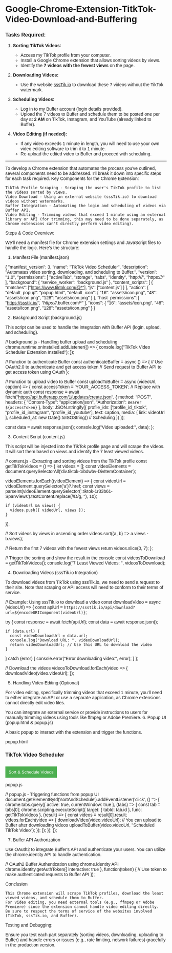 # Google-Chrome-Extension-TitkTok-Video-Download-and-Buffering

### **Tasks Required:**  
1. **Sorting TikTok Videos:**  
   - Access my TikTok profile from your computer.  
   - Install a Google Chrome extension that allows sorting videos by views.  
   - Identify the **7 videos with the fewest views** on the page.  

2. **Downloading Videos:**  
   - Use the website [sssTik.io](https://ssstik.io) to download these 7 videos without the TikTok watermark.  

3. **Scheduling Videos:**  
   - Log in to my Buffer account (login details provided).  
   - Upload the 7 videos to Buffer and schedule them to be posted one per day at **2 AM** on TikTok, Instagram, and YouTube (already linked to Buffer).  

4. **Video Editing (if needed):**  
   - If any video exceeds 1 minute in length, you will need to use your own video editing software to trim it to 1 minute.  
   - Re-upload the edited video to Buffer and proceed with scheduling.  
-------------------
To develop a Chrome extension that automates the process you've outlined, several components need to be addressed. I'll break it down into specific steps for each task required.
Key Components for the Chrome Extension:

    TikTok Profile Scraping - Scraping the user's TikTok profile to list the videos sorted by views.
    Video Download - Using an external website (sssTik.io) to download videos without watermarks.
    Buffer Integration - Automating the login and scheduling of videos via Buffer API.
    Video Editing - Trimming videos that exceed 1 minute using an external library or API (for trimming, this may need to be done separately, as Chrome extensions can't directly perform video editing).

Steps & Code Overview:

We'll need a manifest file for Chrome extension settings and JavaScript files to handle the logic. Here's the structure:
1. Manifest File (manifest.json)

{
  "manifest_version": 3,
  "name": "TikTok Video Scheduler",
  "description": "Automates video sorting, downloading, and scheduling to Buffer.",
  "version": "1.0",
  "permissions": [
    "activeTab",
    "storage",
    "tabs",
    "identity",
    "http://*/*",
    "https://*/*"
  ],
  "background": {
    "service_worker": "background.js"
  },
  "content_scripts": [
    {
      "matches": ["https://www.tiktok.com/@*"],
      "js": ["content.js"]
    }
  ],
  "action": {
    "default_popup": "popup.html",
    "default_icon": {
      "16": "assets/icon.png",
      "48": "assets/icon.png",
      "128": "assets/icon.png"
    }
  },
  "host_permissions": [
    "https://ssstik.io/*",
    "https://*.buffer.com/*"
  ],
  "icons": {
    "16": "assets/icon.png",
    "48": "assets/icon.png",
    "128": "assets/icon.png"
  }
}

2. Background Script (background.js)

This script can be used to handle the integration with Buffer API (login, upload, and scheduling).

// background.js - Handling buffer upload and scheduling
chrome.runtime.onInstalled.addListener(() => {
  console.log("TikTok Video Scheduler Extension Installed");
});

// Function to authenticate Buffer
const authenticateBuffer = async () => {
  // Use OAuth2.0 to authenticate and get access token
  // Send request to Buffer API to get access token using OAuth
};

// Function to upload video to Buffer
const uploadToBuffer = async (videoUrl, caption) => {
  const accessToken = 'YOUR_ACCESS_TOKEN'; // Replace with dynamic auth
  const response = await fetch("https://api.bufferapp.com/1/updates/create.json", {
    method: "POST",
    headers: {
      "Content-Type": "application/json",
      "Authorization": `Bearer ${accessToken}`
    },
    body: JSON.stringify({
      profile_ids: ["profile_id_tiktok", "profile_id_instagram", "profile_id_youtube"],
      text: caption,
      media: { link: videoUrl },
      scheduled_at: new Date().toISOString() // Scheduling
    })
  });
  
  const data = await response.json();
  console.log("Video uploaded:", data);
};

3. Content Script (content.js)

This script will be injected into the TikTok profile page and will scrape the videos. It will sort them based on views and identify the 7 least viewed videos.

// content.js - Extracting and sorting videos from the TikTok profile
const getTikTokVideos = () => {
  let videos = [];
  const videoElements = document.querySelectorAll('div.tiktok-1ibdwbv-DivItemContainer');

  videoElements.forEach((videoElement) => {
    const videoUrl = videoElement.querySelector('a')?.href;
    const views = parseInt(videoElement.querySelector('.tiktok-1r33b61-SpanViews').textContent.replace(/\D/g, ''), 10);
    
    if (videoUrl && views) {
      videos.push({ videoUrl, views });
    }
  });

  // Sort videos by views in ascending order
  videos.sort((a, b) => a.views - b.views);

  // Return the first 7 videos with the fewest views
  return videos.slice(0, 7);
};

// Trigger the sorting and show the result in the console
const videosToDownload = getTikTokVideos();
console.log("7 Least Viewed Videos: ", videosToDownload);

4. Downloading Videos (sssTik.io Integration)

To download videos from TikTok using sssTik.io, we need to send a request to their site. Note that scraping or API access will need to conform to their terms of service.

// Example: Using sssTik.io to download a video
const downloadVideo = async (videoUrl) => {
  const apiUrl = `https://ssstik.io/api/download?url=${encodeURIComponent(videoUrl)}`;
  
  try {
    const response = await fetch(apiUrl);
    const data = await response.json();
    
    if (data.url) {
      const videoDownloadUrl = data.url;
      console.log("Download URL: ", videoDownloadUrl);
      return videoDownloadUrl; // Use this URL to download the video
    }
  } catch (error) {
    console.error("Error downloading video:", error);
  }
};

// Download the videos
videosToDownload.forEach(video => {
  downloadVideo(video.videoUrl);
});

5. Handling Video Editing (Optional)

For video editing, specifically trimming videos that exceed 1 minute, you’ll need to either integrate an API or use a separate application, as Chrome extensions cannot directly edit video files.

You can integrate an external service or provide instructions to users for manually trimming videos using tools like ffmpeg or Adobe Premiere.
6. Popup UI (popup.html & popup.js)

A basic popup to interact with the extension and trigger the functions.

popup.html

<!DOCTYPE html>
<html lang="en">
<head>
  <meta charset="UTF-8">
  <meta name="viewport" content="width=device-width, initial-scale=1.0">
  <title>TikTok Scheduler</title>
  <style>
    body { font-family: Arial, sans-serif; padding: 10px; }
    button { padding: 10px; margin-top: 10px; cursor: pointer; background-color: #4CAF50; color: white; border: none; }
    button:hover { background-color: #45a049; }
  </style>
</head>
<body>
  <h3>TikTok Video Scheduler</h3>
  <button id="sortAndSchedule">Sort & Schedule Videos</button>
  <script src="popup.js"></script>
</body>
</html>

popup.js

// popup.js - Triggering functions from popup UI
document.getElementById('sortAndSchedule').addEventListener('click', () => {
  chrome.tabs.query({ active: true, currentWindow: true }, (tabs) => {
    const tab = tabs[0];
    chrome.scripting.executeScript({
      target: { tabId: tab.id },
      func: getTikTokVideos
    }, (result) => {
      const videos = result[0].result;
      videos.forEach(video => {
        downloadVideo(video.videoUrl);
        // You can upload to Buffer after downloading videos
        uploadToBuffer(video.videoUrl, "Scheduled TikTok Video");
      });
    });
  });
});

7. Buffer API Authorization

Use OAuth2 to integrate Buffer's API and authenticate your users. You can utilize the chrome.identity API to handle authentication.

// OAuth2 Buffer Authentication using chrome.identity API
chrome.identity.getAuthToken({ interactive: true }, function(token) {
  // Use token to make authenticated requests to Buffer API
});

Conclusion

    This Chrome extension will scrape TikTok profiles, download the least viewed videos, and schedule them to Buffer.
    For video editing, you need external tools (e.g., ffmpeg or Adobe Premiere) since the extension cannot handle video editing directly.
    Be sure to respect the terms of service of the websites involved (TikTok, sssTik.io, and Buffer).

Testing and Debugging:

Ensure you test each part separately (sorting videos, downloading, uploading to Buffer) and handle errors or issues (e.g., rate limiting, network failures) gracefully in the production version.
